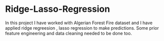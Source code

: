 # Ridge-Lasso-Regression
In this project I have worked with Algerian Forest Fire dataset and I have applied ridge regreesion , lasso regression to make predictions. Some prior feature engineering and data cleaning needed to be done too.
